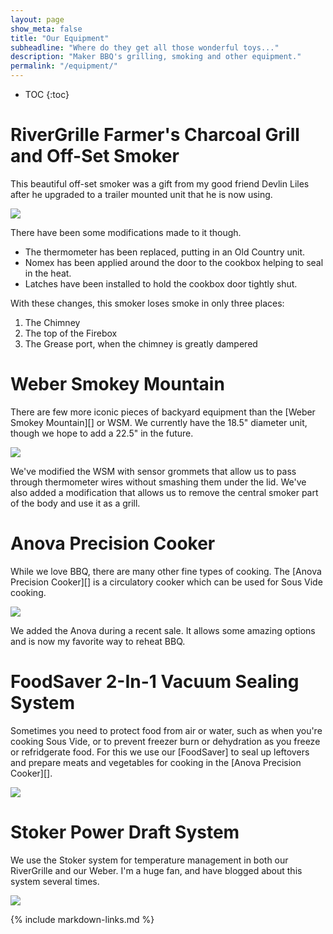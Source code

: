 ```yaml
---
layout: page
show_meta: false
title: "Our Equipment"
subheadline: "Where do they get all those wonderful toys..."
description: "Maker BBQ's grilling, smoking and other equipment."
permalink: "/equipment/"
---
```


* TOC
{:toc}

# RiverGrille Farmer's Charcoal Grill and Off-Set Smoker

This beautiful off-set smoker was a gift from my good friend Devlin Liles after he upgraded to a trailer mounted unit that he is now using.

<img src="{{ site.urlimg }}rivergrille.jpg" />

There have been some modifications made to it though.

* The thermometer has been replaced, putting in an Old Country unit.
* Nomex has been applied around the door to the cookbox helping to seal in the heat.
* Latches have been installed to hold the cookbox door tightly shut.

With these changes, this smoker loses smoke in only three places:

1. The Chimney
1. The top of the Firebox
1. The Grease port, when the chimney is greatly dampered

# Weber Smokey Mountain

There are few more iconic pieces of backyard equipment than the
[Weber Smokey Mountain][] or WSM.  We currently have the 18.5" diameter unit, though
we hope to add a 22.5" in the future.

<img src="{{ site.urlimg }}wsm.jpg" />

We've modified the WSM with sensor grommets that allow us to pass through
thermometer wires without smashing them under the lid.  We've also added
a modification that allows us to remove the central smoker part of the body
and use it as a grill.

# Anova Precision Cooker

While we love BBQ, there are many other fine types of cooking.  The
[Anova Precision Cooker][] is a circulatory cooker which can be used for Sous Vide
cooking.

<img src="{{ site.urlimg }}anova.png" />

We added the Anova during a recent sale.  It allows some amazing options
and is now my favorite way to reheat BBQ.

# FoodSaver 2-In-1 Vacuum Sealing System

Sometimes you need to protect food from air or water, such as when you're
cooking Sous Vide, or to prevent freezer burn or dehydration as you
freeze or refridgerate food.  For this we use our [FoodSaver] to seal up
leftovers and prepare meats and vegetables for cooking in the
[Anova Precision Cooker][].

<img src="{{ site.urlimg }}foodsaver.jpg" />

# Stoker Power Draft System

We use the Stoker system for temperature management in both our RiverGrille
and our Weber.  I'm a huge fan, and have blogged about this system several
times.

<img src="{{ site.urlimg }}stoker.jpg" />


{% include markdown-links.md %}
